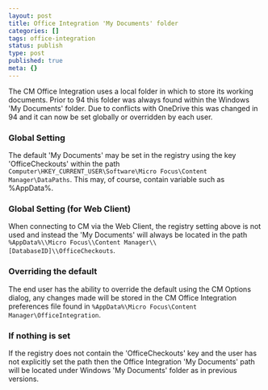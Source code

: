 ```yaml
---
layout: post
title: Office Integration 'My Documents' folder
categories: []
tags: office-integration
status: publish
type: post
published: true
meta: {}
---
```


The CM Office Integration uses a local folder in which to store its working documents. Prior to 94 this folder was always found within the Windows 'My Documents' folder. Due to conflicts with OneDrive this was changed in 94 and it can now be set globally or overridden by each user.

### Global Setting

The default 'My Documents' may be set in the registry using the key 'OfficeCheckouts' within the path `Computer\HKEY_CURRENT_USER\Software\Micro Focus\Content Manager\DataPaths`. This may, of course, contain variable such as %AppData%.

### Global Setting (for Web Client)

When connecting to CM via the Web Client, the registry setting above is not used and instead the 'My Documents' will always be located in the path `%AppData%\\Micro Focus\\Content Manager\\[DatabaseID]\\OfficeCheckouts`.

### Overriding the default

The end user has the ability to override the default using the CM Options dialog, any changes made will be stored in the CM Office Integration preferences file found in `%AppData%\Micro Focus\Content Manager\OfficeIntegration`.

### If nothing is set

If the registry does not contain the 'OfficeCheckouts' key and the user has not explicitly set the path then the Office Integration 'My Documents' path will be located under Windows 'My Documents' folder as in previous versions.
